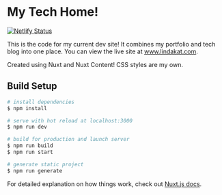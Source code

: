 # My Tech Home!

[![Netlify Status](https://api.netlify.com/api/v1/badges/8e2f09e5-efce-41ee-8db8-805b453cf618/deploy-status)](https://app.netlify.com/sites/lindakatdev/deploys)

This is the code for my current dev site! It combines my portfolio and tech blog into one place.
You can view the live site at www.lindakat.com.

Created using Nuxt and Nuxt Content! CSS styles are my own.

## Build Setup

```bash
# install dependencies
$ npm install

# serve with hot reload at localhost:3000
$ npm run dev

# build for production and launch server
$ npm run build
$ npm run start

# generate static project
$ npm run generate
```

For detailed explanation on how things work, check out [Nuxt.js docs](https://nuxtjs.org).
